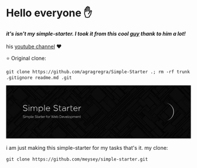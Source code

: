 # Hello everyone :raised_hand:
#### _it's isn't my simple-starter. I took it from this cool [guy](https://github.com/agragregra)  thank to him a lot!_
his [youtube channel](https://www.youtube.com/c/WebDesignMaster) :heart:

:star: Original clone:
```
git clone https://github.com/agragregra/Simple-Starter .; rm -rf trunk .gitignore readme.md .git
```

![alt text](https://raw.githubusercontent.com/agragregra/Simple-Starter/main/images/preview.png)

i am just making this simple-starter for my tasks that's it.
my clone:
```
git clone https://github.com/meysey/simple-starter.git
```
